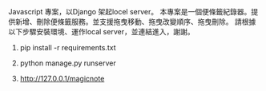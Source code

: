 Javascript 專案，以Django 架起locel server。 本專案是一個便條籤紀錄器。提供新增、刪除便條籤服務。並支援拖曳移動、拖曳改變順序、拖曳刪除。
請根據以下步驟安裝環境、運作local server，並連結進入，謝謝。


1. pip install -r requirements.txt

2. python manage.py runserver

3. http://127.0.0.1/magicnote
